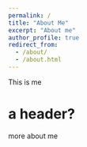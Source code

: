 ```yaml
---
permalink: /
title: "About Me"
excerpt: "About me"
author_profile: true
redirect_from:
  - /about/
  - /about.html
---
```


This is me

a header?
======
more about me
